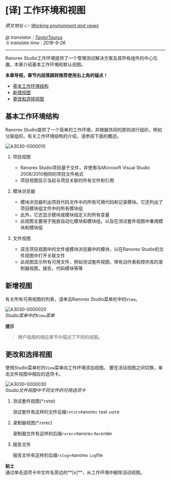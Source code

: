 # [译] 工作环境和视图

*原文地址 👉 [Working environment and views][0]*

*@ translator : [TaylorTaurus](https://github.com/taylortaurus)*    
*♋ translate time : 2018-9-26*    

---

Ranorex Studio工作环境提供了一个管理测试解决方案及其所有组件的中心位置。本章介绍基本工作环境和默认视图。

**本章导视，章节内段落跳转推荐使用右上角的锚点！**

- [基本工作环境结构](#基本工作环境结构)
- [新增视图](#新增视图)
- [更改和选择视图](#更改和选择视图)

## 基本工作环境结构

Ranorex Studio提供了一个简单的工作环境，并根据共同的原则进行组织，例如分层组织。有关工作环境结构的介绍，请参阅下面的概述。

![A3030-0000010](https://gitee.com/taylortaurus/RX_UserGuide_GitBook_Picbed/raw/master/RanorexStudio/A3030-0000010.png)

1. 项目视图

    - Ranorex Studio项目基于文件，并使用与Microsoft Visual Studio 2008/2010相同的项目文件格式
    - 项目视图显示当前与项目关联的所有文件和引用

2. 模块浏览器

    - 模块浏览器列出项目代码文件中的所有可用代码和记录模块。它还列出了项目模块组文件中的所有模块组
    - 此外，它还显示模块或模块组定义的所有变量
    - 此视图主要用于拖放自动化模块和模块组，以及在测试套件视图中重用模块和模块组

3. 文件视图
    -  双击项目视图中的文件或模块浏览器中的模块，以在Ranorex Studio的文件视图中打开关联文件
    -  此视图显示所有可用文件，例如测试套件视图，带有动作表和控件库的录制器视图，报告，代码模块等等
  
## 新增视图

有关所有可用视图的列表，请单击Ranorex Studio菜单栏中的`View`。

![A3030-0000020](https://gitee.com/taylortaurus/RX_UserGuide_GitBook_Picbed/raw/master/RanorexStudio/A3030-0000020.png)  
*Studio菜单中的`View`菜单*  

**提示**  
> 用户指南的相应章节中描述了不同的视图。

## 更改和选择视图

使用Studio菜单栏的`View`菜单向工作环境添加视图。
要在活动视图之间切换，单击文件视图中相应的选项卡。

![A3030-0000030](https://gitee.com/taylortaurus/RX_UserGuide_GitBook_Picbed/raw/master/RanorexStudio/A3030-0000030.png)  
*Studio文件视图中不同文件的可用选项卡*

1. 测试套件视图(*.rxtst)

    测试套件有这样的文件后缀`rxtst`=`R`anore`x` `t`est `s`ui`t`e 

2. 录制器视图(*.rxrec)

    录制器文件有这样的后缀`rxrec`=`R`anore`x` `Rec`order

3. 报告文件

    报告文件有这样的后缀`rxlog`=`R`anore`x` `Log`file

**贴士**  
通过单击选项卡中文件名旁边的**[x]**，从工作环境中删除活动视图。


[0]: https://www.ranorex.com/help/latest/ranorex-studio-fundamentals/ranorex-studio/working-environments-views/
